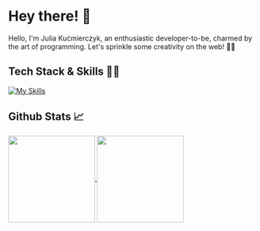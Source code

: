 # Hey there! 👋
Hello, I'm Julia Kućmierczyk, an enthusiastic developer-to-be, charmed by the art of programming. Let's sprinkle some creativity on the web! 🎨✨

## Tech Stack & Skills 💅🏼
[![My Skills](https://skillicons.dev/icons?i=html,css,js,ts,react,figma,cs,java,vite,vitest,styledcomponents,python,notion)](https://skillicons.dev)

## Github Stats 📈
<a href="https://github.com/JuliaKucmierczyk/README.md">
  <img height=175 align="center" src="https://github-readme-stats.vercel.app/api?username=JuliaKucmierczyk&theme=buefy" />
</a>
<a href="https://github.com/JuliaKucmierczyk/README.md">
  <img height=175 align="center" src="https://github-readme-stats.vercel.app/api/top-langs?username=JuliaKucmierczyk&layout=compact&langs_count=8&theme=buefy" />
</a>

